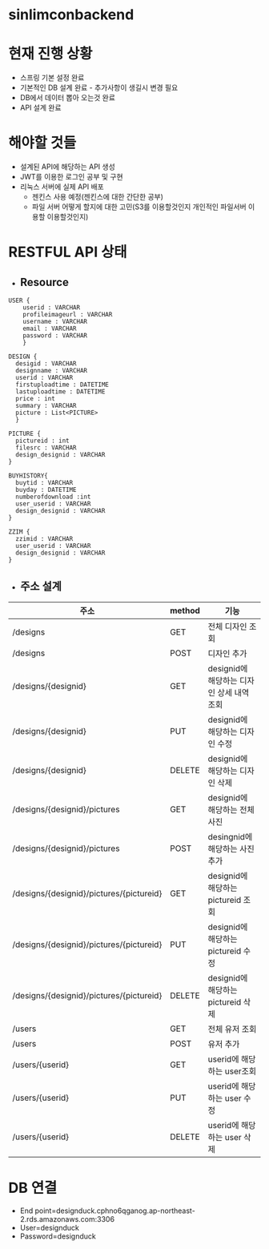 sinlimconbackend
==============
# 현재 진행 상황
* 스프링 기본 설정 완료
* 기본적인 DB 설계 완료 - 추가사항이 생길시 변경 필요
* DB에서 데이터 뽑아 오는것 완료
* API 설계 완료

# 해야할 것들
* 설계된 API에 해당하는 API 생성
* JWT를 이용한 로그인 공부 및 구현
* 리눅스 서버에 실제 API 배포
  * 젠킨스 사용 예정(젠킨스에 대한 간단한 공부)
  * 파일 서버 어떻게 할지에 대한 고민(S3를 이용할것인지 개인적인 파일서버 이용할 이용할것인지)

# RESTFUL API 상태
* ## Resource

~~~
USER {
    userid : VARCHAR
    profileimageurl : VARCHAR
    username : VARCHAR
    email : VARCHAR
    password : VARCHAR
    }
~~~

~~~
DESIGN {
  desigid : VARCHAR
  designname : VARCHAR
  userid : VARCHAR
  firstuploadtime : DATETIME
  lastuploadtime : DATETIME
  price : int
  summary : VARCHAR
  picture : List<PICTURE>
  }
~~~

~~~
PICTURE {
  pictureid : int
  filesrc : VARCHAR
  design_designid : VARCHAR
}
~~~

~~~
BUYHISTORY{
  buytid : VARCHAR
  buyday : DATETIME
  numberofdownload :int
  user_userid : VARCHAR
  design_designid : VARCHAR
}
~~~

~~~
ZZIM {
  zzimid : VARCHAR
  user_userid : VARCHAR
  design_designid : VARCHAR
}
~~~

* ##  주소 설계

| 주소                                     | method | 기능                                      |
|------------------------------------------|--------|-------------------------------------------|
| /designs                                 | GET    | 전체 디자인 조회                          |
| /designs                                 | POST   | 디자인 추가                               |
| /designs/{designid}                      | GET    | designid에 해당하는 디자인 상세 내역 조회 |
| /designs/{designid}                      | PUT    | designid에 해당하는 디자인 수정           |
| /designs/{designid}                      | DELETE | designid에 해당하는 디자인 삭제           |
| /designs/{designid}/pictures             | GET    | designid에 해당하는 전체 사진             |
| /designs/{designid}/pictures             | POST   | desingnid에 해당하는 사진 추가            |
| /designs/{designid}/pictures/{pictureid} | GET    | designid에 해당하는 pictureid 조회        |
| /designs/{designid}/pictures/{pictureid} | PUT    | designid에 해당하는 pictureid 수정        |
| /designs/{designid}/pictures/{pictureid} | DELETE | designid에 해당하는 pictureid 삭제        |
| /users                                   | GET    | 전체 유저 조회                            |
| /users                                   | POST   | 유저 추가                                 |
| /users/{userid}                          | GET    | userid에 해당하는 user조회                |
| /users/{userid}                          | PUT    | userid에 해당하는 user 수정               |
| /users/{userid}                          | DELETE | userid에 해당하는 user 삭제               |



# DB 연결
* End point=designduck.cphno6qganog.ap-northeast-2.rds.amazonaws.com:3306
* User=designduck
* Password=designduck
